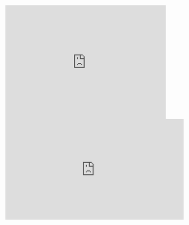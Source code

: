


<iframe src="https://trinket.io/embed/python3/ecd8629589?showInstructions=true" width="100%" height="356" frameborder="0" marginwidth="0" marginheight="0" allowfullscreen></iframe>

<iframe width="560" height="315" src="https://www.youtube.com/embed/DsQtk7bHhws?si=WA-RnlrS_R9ilDZz" title="YouTube video player" frameborder="0" allow="accelerometer; autoplay; clipboard-write; encrypted-media; gyroscope; picture-in-picture; web-share" referrerpolicy="strict-origin-when-cross-origin" allowfullscreen></iframe>